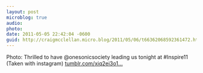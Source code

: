 ```yaml
---
layout: post
microblog: true
audio: 
photo: 
date: 2011-05-05 22:42:04 -0600
guid: http://craigmcclellan.micro.blog/2011/05/06/t66362068592361472.html
---
```

Photo: Thrilled to have @onesonicsociety leading us tonight at #Inspire11 (Taken with instagram) [tumblr.com/xiq2ei3o1...](http://tumblr.com/xiq2ei3o11)
